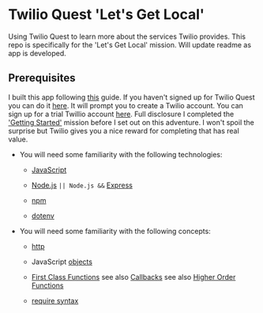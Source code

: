 # Twilio Quest 'Let's Get Local'

Using Twilio Quest to learn more about the services Twilio provides. This repo is specifically for the 'Let's Get Local' mission. Will update readme as app is developed.

## Prerequisites

I built this app following [this](https://www.twilio.com/quest/mission/1/objective/99#) guide. If you haven't signed up for Twilio Quest you can do it [here](https://www.twilio.com/quest/welcome). It will prompt you to create a Twilio account. You can sign up for a trial Twillio account [here](https://www.twilio.com/try-twilio). Full disclosure I completed the ['Getting Started'](https://www.twilio.com/quest/mission/13) mission before I set out on this adventure. I won't spoil the surprise but Twilio gives you a nice reward for completing that has real value.

* You will need some familiarity with the following technologies:

  * [JavaScript](https://developer.mozilla.org/en-US/docs/Learn/JavaScript/First_steps)

  * [Node.js](https://nodejs.org/en/about/) `|| Node.js &&` [Express](https://expressjs.com/)

  * [npm](https://www.npmjs.com/)

  * [dotenv](https://www.npmjs.com/package/dotenv)

* You will need some familiarity with the following concepts:

  * [http](https://developer.mozilla.org/en-US/docs/Web/HTTP/Overview)

  * JavaScript [objects](https://developer.mozilla.org/en-US/docs/Learn/JavaScript/Objects/Basics)

  * [First Class Functions](https://developer.mozilla.org/en-US/docs/Glossary/First-class_Function) see also [Callbacks](https://developer.mozilla.org/en-US/docs/Glossary/Callback_function) see also [Higher Order Functions](https://eloquentjavascript.net/05_higher_order.html)

  * [require syntax](https://medium.com/the-node-js-collection/an-update-on-es6-modules-in-node-js-42c958b890c)
